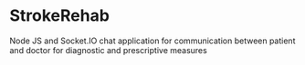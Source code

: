 ﻿# StrokeRehab


Node JS and Socket.IO chat application for communication between patient and doctor for diagnostic and prescriptive measures

